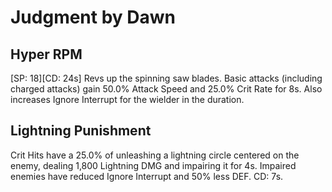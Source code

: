 # Judgment by Dawn

## Hyper RPM

[SP: 18][CD: 24s] Revs up the spinning saw blades. Basic attacks (including charged attacks) gain 50.0% Attack Speed and 25.0% Crit Rate for 8s. Also increases Ignore Interrupt for the wielder in the duration.

## Lightning Punishment

Crit Hits have a 25.0% of unleashing a lightning circle centered on the enemy, dealing 1,800 Lightning DMG and impairing it for 4s. Impaired enemies have reduced Ignore Interrupt and 50% less DEF. CD: 7s.